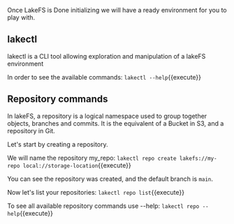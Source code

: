 Once LakeFS is Done initializing we will have a ready environment for you to play with.

## lakectl
lakectl is a CLI tool allowing exploration and manipulation of a lakeFS environment

In order to see the available commands:
`lakectl --help`{{execute}}

## Repository commands
In lakeFS, a repository is a logical namespace used to group together objects, branches and commits. It is the equivalent of a Bucket in S3, and a repository in Git.

Let's start by creating a repository. 

We will name the repository my_repo:
`lakectl repo create lakefs://my-repo local://storage-location`{{execute}}

You can see the repository was created, and the default branch is `main`.

Now let's list your repositories:
`lakectl repo list`{{execute}}

To see all available repository commands use --help:
`lakectl repo --help`{{execute}}


